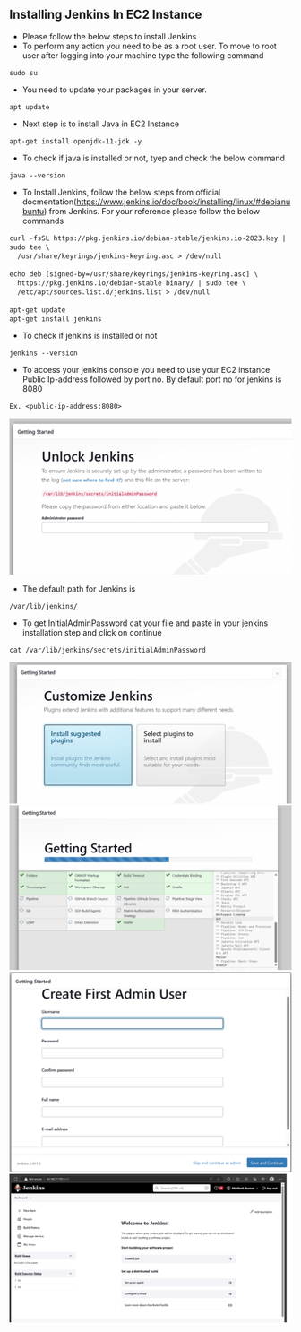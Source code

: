 ## Installing Jenkins In EC2 Instance
- Please follow the below steps to install Jenkins
- To perform any action you need to be as a root user. To move to root user after logging into your machine type the following command
```
sudo su
```
- You need to update your packages in your server. 
```
apt update
```
- Next step is to install Java in EC2 Instance
```
apt-get install openjdk-11-jdk -y
```
- To check if java is installed or not, tyep and check the below command
```
java --version
```
- To Install Jenkins, follow the below steps from official docmentation(https://www.jenkins.io/doc/book/installing/linux/#debianubuntu) from Jenkins. For your reference please follow the below commands
```
curl -fsSL https://pkg.jenkins.io/debian-stable/jenkins.io-2023.key | sudo tee \
  /usr/share/keyrings/jenkins-keyring.asc > /dev/null

echo deb [signed-by=/usr/share/keyrings/jenkins-keyring.asc] \
  https://pkg.jenkins.io/debian-stable binary/ | sudo tee \
  /etc/apt/sources.list.d/jenkins.list > /dev/null

apt-get update
apt-get install jenkins
```
- To check if jenkins is installed or not
```
jenkins --version
```
- To access your jenkins console you need to use your EC2 instance Public Ip-address followed by port no. By default port no for jenkins is 8080
```
Ex. <public-ip-address:8080>
```
![Privew](./Images/jenkins3.png)

- The default path for Jenkins is
```
/var/lib/jenkins/
```
- To get InitialAdminPassword cat your file and paste in your jenkins installation step and click on continue
```
cat /var/lib/jenkins/secrets/initialAdminPassword
```
![Privew](./Images/jenkins4.png)
![Privew](./Images/jenkins5.png)
![Privew](./Images/jenkins6.png)
![Privew](./Images/jenkins7.png)



